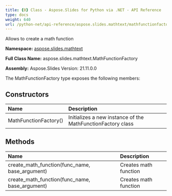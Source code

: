 ```yaml
---
title: {0} Class - Aspose.Slides for Python via .NET - API Reference
type: docs
weight: 640
url: /python-net/api-reference/aspose.slides.mathtext/mathfunctionfactory/
---
```


Allows to create a math function

**Namespace:** [aspose.slides.mathtext](/python-net/api-reference/aspose.slides.mathtext/)

**Full Class Name:** aspose.slides.mathtext.MathFunctionFactory

**Assembly:**  Aspose.Slides Version: 21.11.0.0

The MathFunctionFactory type exposes the following members:
## **Constructors**
|**Name**|**Description**|
| :- | :- |
|MathFunctionFactory()|Initializes a new instance of the MathFunctionFactory class|
## **Methods**
|**Name**|**Description**|
| :- | :- |
|create_math_function(func_name, base_argument)|Creates math function|
|create_math_function(func_name, base_argument)|Creates math function|

